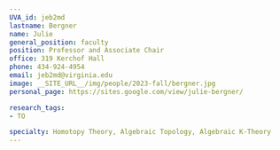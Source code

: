 ```yaml
---
UVA_id: jeb2md
lastname: Bergner
name: Julie
general_position: faculty
position: Professor and Associate Chair
office: 319 Kerchof Hall
phone: 434-924-4954
email: jeb2md@virginia.edu
image: __SITE_URL__/img/people/2023-fall/bergner.jpg
personal_page: https://sites.google.com/view/julie-bergner/

research_tags:
- TO

specialty: Homotopy Theory, Algebraic Topology, Algebraic K-Theory
---
```


